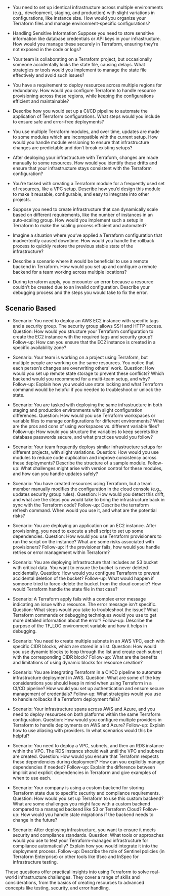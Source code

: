 - You need to set up identical infrastructure across multiple environments (e.g., development, staging, and production) with slight variations in configurations, like instance size. How would you organize your Terraform files and manage environment-specific configurations?

- Handling Sensitive Information Suppose you need to store sensitive information like database credentials or API keys in your infrastructure. How would you manage these securely in Terraform, ensuring they’re not exposed in the code or logs?

- Your team is collaborating on a Terraform project, but occasionally someone accidentally locks the state file, causing delays. What strategies or tools would you implement to manage the state file effectively and avoid such issues?

- You have a requirement to deploy resources across multiple regions for redundancy. How would you configure Terraform to handle resource provisioning across these regions, while keeping the configurations efficient and maintainable?
  
- Describe how you would set up a CI/CD pipeline to automate the application of Terraform configurations. What steps would you include to ensure safe and error-free deployments?

- You use multiple Terraform modules, and over time, updates are made to some modules which are incompatible with the current setup. How would you handle module versioning to ensure that infrastructure changes are predictable and don’t break existing setups?

- After deploying your infrastructure with Terraform, changes are made manually to some resources. How would you identify these drifts and ensure that your infrastructure stays consistent with the Terraform configuration?

- You’re tasked with creating a Terraform module for a frequently used set of resources, like a VPC setup. Describe how you’d design this module to make it reusable, configurable, and easy to integrate into other projects.

- Suppose you need to create infrastructure that can dynamically scale based on different requirements, like the number of instances in an auto-scaling group. How would you implement such a setup in Terraform to make the scaling process efficient and automated?

- Imagine a situation where you’ve applied a Terraform configuration that inadvertently caused downtime. How would you handle the rollback process to quickly restore the previous stable state of the infrastructure?

- Describe a scenario where it would be beneficial to use a remote backend in Terraform. How would you set up and configure a remote backend for a team working across multiple locations?

- During terraform apply, you encounter an error because a resource couldn’t be created due to an invalid configuration. Describe your debugging process and the steps you would take to fix the error.

## Scenario Based 
- Scenario: You need to deploy an AWS EC2 instance with specific tags and a security group. The security group allows SSH and HTTP access.
Question: How would you structure your Terraform configuration to create the EC2 instance with the required tags and security group?
Follow-up: How can you ensure that the EC2 instance is created in a specific availability zone?

- Scenario: Your team is working on a project using Terraform, but multiple people are working on the same resources. You notice that each person’s changes are overwriting others' work.
Question: How would you set up remote state storage to prevent these conflicts? Which backend would you recommend for a multi-team setup, and why?
Follow-up: Explain how you would use state locking and what Terraform command would be helpful if you needed to troubleshoot or unlock the state.

- Scenario: You are tasked with deploying the same infrastructure in both staging and production environments with slight configuration differences.
Question: How would you use Terraform workspaces or variable files to manage configurations for different environments? What are the pros and cons of using workspaces vs. different variable files?
Follow-up: How would you structure the variables to keep secrets like database passwords secure, and what practices would you follow?

- Scenario: Your team frequently deploys similar infrastructure setups for different projects, with slight variations.
Question: How would you use modules to reduce code duplication and improve consistency across these deployments? Describe the structure of a sample module.
Follow-up: What challenges might arise with version control for these modules, and how can you handle updates safely?

- Scenario: You have created resources using Terraform, but a team member manually modifies the configuration in the cloud console (e.g., updates security group rules).
Question: How would you detect this drift, and what are the steps you would take to bring the infrastructure back in sync with the Terraform code?
Follow-up: Describe the terraform refresh command. When would you use it, and what are the potential risks?

- Scenario: You are deploying an application on an EC2 instance. After provisioning, you need to execute a shell script to set up some dependencies.
Question: How would you use Terraform provisioners to run the script on the instance? What are some risks associated with provisioners?
Follow-up: If the provisioner fails, how would you handle retries or error management within Terraform?

- Scenario: You are deploying infrastructure that includes an S3 bucket with critical data. You want to ensure the bucket is never deleted accidentally.
Question: How would you configure Terraform to prevent accidental deletion of the bucket?
Follow-up: What would happen if someone tried to force-delete the bucket from the cloud console? How would Terraform handle the state file in that case?

- Scenario: A Terraform apply fails with a complex error message indicating an issue with a resource. The error message isn't specific.
Question: What steps would you take to troubleshoot the issue? What Terraform commands or debugging techniques would you use to get more detailed information about the error?
Follow-up: Describe the purpose of the TF_LOG environment variable and how it helps in debugging.

- Scenario: You need to create multiple subnets in an AWS VPC, each with specific CIDR blocks, which are stored in a list.
Question: How would you use dynamic blocks to loop through the list and create each subnet with the corresponding CIDR block?
Follow-up: What are the benefits and limitations of using dynamic blocks for resource creation?

- Scenario: You are integrating Terraform in a CI/CD pipeline to automate infrastructure deployment in AWS.
Question: What are some of the key considerations you should keep in mind when using Terraform in a CI/CD pipeline? How would you set up authentication and ensure secure management of credentials?
Follow-up: What strategies would you use to handle rollbacks if a Terraform deployment fails?

- Scenario: Your infrastructure spans across AWS and Azure, and you need to deploy resources on both platforms within the same Terraform configuration.
Question: How would you configure multiple providers in Terraform to handle deployments on AWS and Azure?
Follow-up: Explain how to use aliasing with providers. In what scenarios would this be helpful?

- Scenario: You need to deploy a VPC, subnets, and then an RDS instance within the VPC. The RDS instance should wait until the VPC and subnets are created.
Question: How would you ensure that Terraform respects these dependencies during deployment? How can you explicitly manage dependencies if needed?
Follow-up: Explain the difference between implicit and explicit dependencies in Terraform and give examples of when to use each.

- Scenario: Your company is using a custom backend for storing Terraform state due to specific security and compliance requirements.
Question: How would you set up Terraform to use this custom backend? What are some challenges you might face with a custom backend compared to a managed backend like S3 or Terraform Cloud?
Follow-up: How would you handle state migrations if the backend needs to change in the future?

- Scenario: After deploying infrastructure, you want to ensure it meets security and compliance standards.
Question: What tools or approaches would you use to test your Terraform-managed infrastructure for compliance automatically? Explain how you would integrate it into the deployment process.
Follow-up: Describe the role of Sentinel policies (in Terraform Enterprise) or other tools like tfsec and InSpec for infrastructure testing.

These questions offer practical insights into using Terraform to solve real-world infrastructure challenges. They cover a range of skills and considerations, from the basics of creating resources to advanced concepts like testing, security, and error handling.

